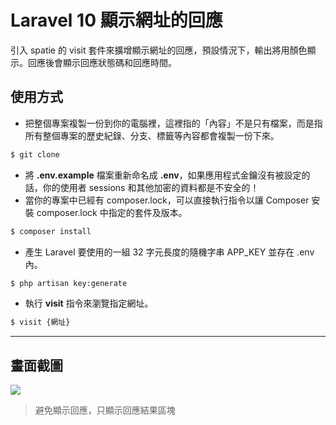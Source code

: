 # Laravel 10 顯示網址的回應

引入 spatie 的 visit 套件來擴增顯示網址的回應，預設情況下，輸出將用顏色顯示。回應後會顯示回應狀態碼和回應時間。

## 使用方式
- 把整個專案複製一份到你的電腦裡，這裡指的「內容」不是只有檔案，而是指所有整個專案的歷史紀錄、分支、標籤等內容都會複製一份下來。
```sh
$ git clone
```
- 將 __.env.example__ 檔案重新命名成 __.env__，如果應用程式金鑰沒有被設定的話，你的使用者 sessions 和其他加密的資料都是不安全的！
- 當你的專案中已經有 composer.lock，可以直接執行指令以讓 Composer 安裝 composer.lock 中指定的套件及版本。
```sh
$ composer install
```
- 產生 Laravel 要使用的一組 32 字元長度的隨機字串 APP_KEY 並存在 .env 內。
```sh
$ php artisan key:generate
```
- 執行 __visit__ 指令來瀏覽指定網址。
```sh
$ visit {網址}
```

----

## 畫面截圖
![](https://i.imgur.com/IigHohl.png)
> 避免顯示回應，只顯示回應結果區塊